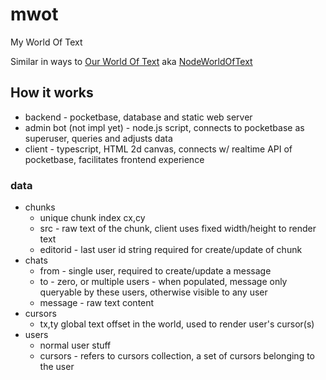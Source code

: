 # mwot
My World Of Text

Similar in ways to [Our World Of Text](https://ourworldoftext.com) aka [NodeWorldOfText](https://github.com/system2k/NodeWorldOfText)

## How it works
- backend - pocketbase, database and static web server
- admin bot (not impl yet) - node.js script, connects to pocketbase as superuser, queries and adjusts data
- client - typescript, HTML 2d canvas, connects w/ realtime API of pocketbase, facilitates frontend experience

### data
- chunks
  - unique chunk index cx,cy
  - src - raw text of the chunk, client uses fixed width/height to render text
  - editorid - last user id string required for create/update of chunk
- chats
  - from - single user, required to create/update a message
  - to - zero, or multiple users - when populated, message only queryable by these users, otherwise visible to any user
  - message - raw text content
- cursors
  - tx,ty global text offset in the world, used to render user's cursor(s)
- users
  - normal user stuff
  - cursors - refers to cursors collection, a set of cursors belonging to the user

